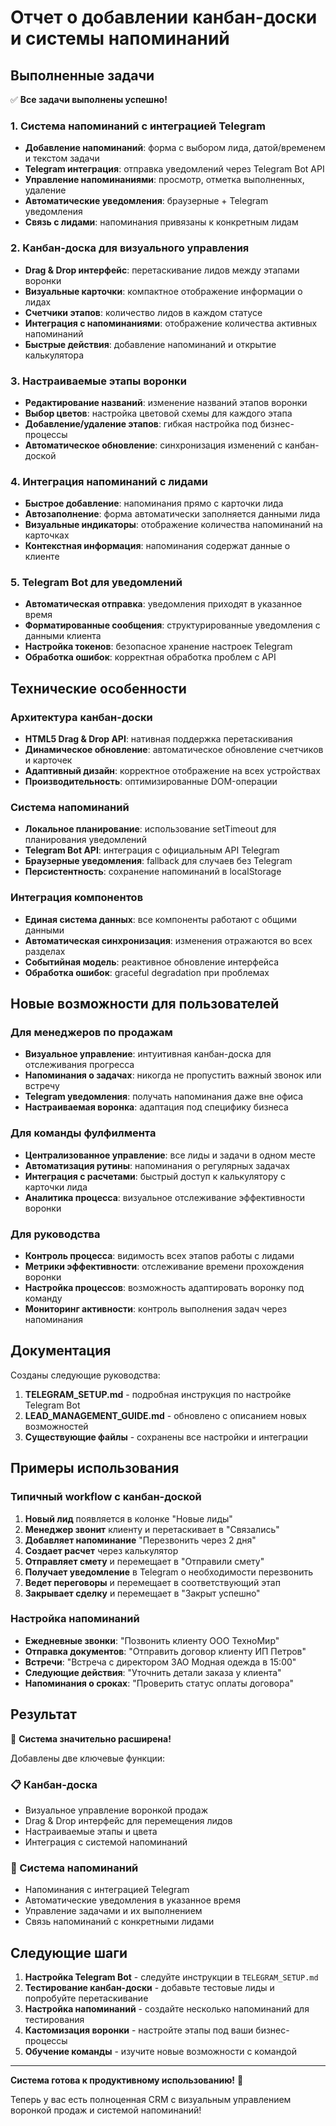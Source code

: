# Отчет о добавлении канбан-доски и системы напоминаний

## Выполненные задачи

✅ **Все задачи выполнены успешно!**

### 1. Система напоминаний с интеграцией Telegram
- **Добавление напоминаний**: форма с выбором лида, датой/временем и текстом задачи
- **Telegram интеграция**: отправка уведомлений через Telegram Bot API
- **Управление напоминаниями**: просмотр, отметка выполненных, удаление
- **Автоматические уведомления**: браузерные + Telegram уведомления
- **Связь с лидами**: напоминания привязаны к конкретным лидам

### 2. Канбан-доска для визуального управления
- **Drag & Drop интерфейс**: перетаскивание лидов между этапами воронки
- **Визуальные карточки**: компактное отображение информации о лидах
- **Счетчики этапов**: количество лидов в каждом статусе
- **Интеграция с напоминаниями**: отображение количества активных напоминаний
- **Быстрые действия**: добавление напоминаний и открытие калькулятора

### 3. Настраиваемые этапы воронки
- **Редактирование названий**: изменение названий этапов воронки
- **Выбор цветов**: настройка цветовой схемы для каждого этапа
- **Добавление/удаление этапов**: гибкая настройка под бизнес-процессы
- **Автоматическое обновление**: синхронизация изменений с канбан-доской

### 4. Интеграция напоминаний с лидами
- **Быстрое добавление**: напоминания прямо с карточки лида
- **Автозаполнение**: форма автоматически заполняется данными лида
- **Визуальные индикаторы**: отображение количества напоминаний на карточках
- **Контекстная информация**: напоминания содержат данные о клиенте

### 5. Telegram Bot для уведомлений
- **Автоматическая отправка**: уведомления приходят в указанное время
- **Форматированные сообщения**: структурированные уведомления с данными клиента
- **Настройка токенов**: безопасное хранение настроек Telegram
- **Обработка ошибок**: корректная обработка проблем с API

## Технические особенности

### Архитектура канбан-доски
- **HTML5 Drag & Drop API**: нативная поддержка перетаскивания
- **Динамическое обновление**: автоматическое обновление счетчиков и карточек
- **Адаптивный дизайн**: корректное отображение на всех устройствах
- **Производительность**: оптимизированные DOM-операции

### Система напоминаний
- **Локальное планирование**: использование setTimeout для планирования уведомлений
- **Telegram Bot API**: интеграция с официальным API Telegram
- **Браузерные уведомления**: fallback для случаев без Telegram
- **Персистентность**: сохранение напоминаний в localStorage

### Интеграция компонентов
- **Единая система данных**: все компоненты работают с общими данными
- **Автоматическая синхронизация**: изменения отражаются во всех разделах
- **Событийная модель**: реактивное обновление интерфейса
- **Обработка ошибок**: graceful degradation при проблемах

## Новые возможности для пользователей

### Для менеджеров по продажам
- **Визуальное управление**: интуитивная канбан-доска для отслеживания прогресса
- **Напоминания о задачах**: никогда не пропустить важный звонок или встречу
- **Telegram уведомления**: получать напоминания даже вне офиса
- **Настраиваемая воронка**: адаптация под специфику бизнеса

### Для команды фулфилмента
- **Централизованное управление**: все лиды и задачи в одном месте
- **Автоматизация рутины**: напоминания о регулярных задачах
- **Интеграция с расчетами**: быстрый доступ к калькулятору с карточки лида
- **Аналитика процесса**: визуальное отслеживание эффективности воронки

### Для руководства
- **Контроль процесса**: видимость всех этапов работы с лидами
- **Метрики эффективности**: отслеживание времени прохождения воронки
- **Настройка процессов**: возможность адаптировать воронку под команду
- **Мониторинг активности**: контроль выполнения задач через напоминания

## Документация

Созданы следующие руководства:

1. **TELEGRAM_SETUP.md** - подробная инструкция по настройке Telegram Bot
2. **LEAD_MANAGEMENT_GUIDE.md** - обновлено с описанием новых возможностей
3. **Существующие файлы** - сохранены все настройки и интеграции

## Примеры использования

### Типичный workflow с канбан-доской
1. **Новый лид** появляется в колонке "Новые лиды"
2. **Менеджер звонит** клиенту и перетаскивает в "Связались"
3. **Добавляет напоминание** "Перезвонить через 2 дня"
4. **Создает расчет** через калькулятор
5. **Отправляет смету** и перемещает в "Отправили смету"
6. **Получает уведомление** в Telegram о необходимости перезвонить
7. **Ведет переговоры** и перемещает в соответствующий этап
8. **Закрывает сделку** и перемещает в "Закрыт успешно"

### Настройка напоминаний
- **Ежедневные звонки**: "Позвонить клиенту ООО ТехноМир"
- **Отправка документов**: "Отправить договор клиенту ИП Петров"
- **Встречи**: "Встреча с директором ЗАО Модная одежда в 15:00"
- **Следующие действия**: "Уточнить детали заказа у клиента"
- **Напоминания о сроках**: "Проверить статус оплаты договора"

## Результат

🎉 **Система значительно расширена!**

Добавлены две ключевые функции:

### 📋 Канбан-доска
- Визуальное управление воронкой продаж
- Drag & Drop интерфейс для перемещения лидов
- Настраиваемые этапы и цвета
- Интеграция с системой напоминаний

### 🔔 Система напоминаний
- Напоминания с интеграцией Telegram
- Автоматические уведомления в указанное время
- Управление задачами и их выполнением
- Связь напоминаний с конкретными лидами

## Следующие шаги

1. **Настройка Telegram Bot** - следуйте инструкции в `TELEGRAM_SETUP.md`
2. **Тестирование канбан-доски** - добавьте тестовые лиды и попробуйте перетаскивание
3. **Настройка напоминаний** - создайте несколько напоминаний для тестирования
4. **Кастомизация воронки** - настройте этапы под ваши бизнес-процессы
5. **Обучение команды** - изучите новые возможности с командой

---

**Система готова к продуктивному использованию!** 🚀

Теперь у вас есть полноценная CRM с визуальным управлением воронкой продаж и системой напоминаний!
